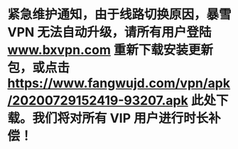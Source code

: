 # 紧急维护通知，由于线路切换原因，暴雪 VPN 无法自动升级，请所有用户登陆 www.bxvpn.com 重新下载安装更新包，或点击 https://www.fangwujd.com/vpn/apk/20200729152419-93207.apk 此处下载。我们将对所有 VIP 用户进行时长补偿！
